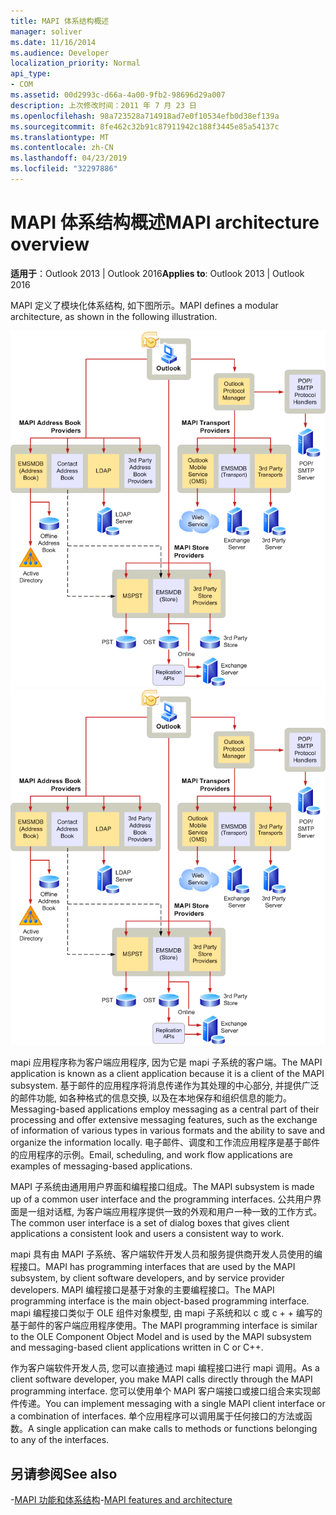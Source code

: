 ```yaml
---
title: MAPI 体系结构概述
manager: soliver
ms.date: 11/16/2014
ms.audience: Developer
localization_priority: Normal
api_type:
- COM
ms.assetid: 00d2993c-d66a-4a00-9fb2-98696d29a007
description: 上次修改时间：2011 年 7 月 23 日
ms.openlocfilehash: 98a723528a714918ad7e0f10534efb0d38ef139a
ms.sourcegitcommit: 8fe462c32b91c87911942c188f3445e85a54137c
ms.translationtype: MT
ms.contentlocale: zh-CN
ms.lasthandoff: 04/23/2019
ms.locfileid: "32297886"
---
```

# <a name="mapi-architecture-overview"></a><span data-ttu-id="ec901-103">MAPI 体系结构概述</span><span class="sxs-lookup"><span data-stu-id="ec901-103">MAPI architecture overview</span></span>
 
<span data-ttu-id="ec901-104">**适用于**：Outlook 2013 | Outlook 2016</span><span class="sxs-lookup"><span data-stu-id="ec901-104">**Applies to**: Outlook 2013 | Outlook 2016</span></span> 
  
<span data-ttu-id="ec901-105">MAPI 定义了模块化体系结构, 如下图所示。</span><span class="sxs-lookup"><span data-stu-id="ec901-105">MAPI defines a modular architecture, as shown in the following illustration.</span></span>  
  
<span data-ttu-id="ec901-106">![Outlook 2010 体系结构](media/amapi_43.gif "Outlook 2010 体系结构")</span><span class="sxs-lookup"><span data-stu-id="ec901-106">![Outlook 2010 architecture](media/amapi_43.gif "Outlook 2010 architecture")</span></span>
  
<span data-ttu-id="ec901-107">mapi 应用程序称为客户端应用程序, 因为它是 mapi 子系统的客户端。</span><span class="sxs-lookup"><span data-stu-id="ec901-107">The MAPI application is known as a client application because it is a client of the MAPI subsystem.</span></span> <span data-ttu-id="ec901-108">基于邮件的应用程序将消息传递作为其处理的中心部分, 并提供广泛的邮件功能, 如各种格式的信息交换, 以及在本地保存和组织信息的能力。</span><span class="sxs-lookup"><span data-stu-id="ec901-108">Messaging-based applications employ messaging as a central part of their processing and offer extensive messaging features, such as the exchange of information of various types in various formats and the ability to save and organize the information locally.</span></span> <span data-ttu-id="ec901-109">电子邮件、调度和工作流应用程序是基于邮件的应用程序的示例。</span><span class="sxs-lookup"><span data-stu-id="ec901-109">Email, scheduling, and work flow applications are examples of messaging-based applications.</span></span>
  
<span data-ttu-id="ec901-110">MAPI 子系统由通用用户界面和编程接口组成。</span><span class="sxs-lookup"><span data-stu-id="ec901-110">The MAPI subsystem is made up of a common user interface and the programming interfaces.</span></span> <span data-ttu-id="ec901-111">公共用户界面是一组对话框, 为客户端应用程序提供一致的外观和用户一种一致的工作方式。</span><span class="sxs-lookup"><span data-stu-id="ec901-111">The common user interface is a set of dialog boxes that gives client applications a consistent look and users a consistent way to work.</span></span>
  
<span data-ttu-id="ec901-112">mapi 具有由 MAPI 子系统、客户端软件开发人员和服务提供商开发人员使用的编程接口。</span><span class="sxs-lookup"><span data-stu-id="ec901-112">MAPI has programming interfaces that are used by the MAPI subsystem, by client software developers, and by service provider developers.</span></span> <span data-ttu-id="ec901-113">MAPI 编程接口是基于对象的主要编程接口。</span><span class="sxs-lookup"><span data-stu-id="ec901-113">The MAPI programming interface is the main object-based programming interface.</span></span> <span data-ttu-id="ec901-114">mapi 编程接口类似于 OLE 组件对象模型, 由 mapi 子系统和以 c 或 c + + 编写的基于邮件的客户端应用程序使用。</span><span class="sxs-lookup"><span data-stu-id="ec901-114">The MAPI programming interface is similar to the OLE Component Object Model and is used by the MAPI subsystem and messaging-based client applications written in C or C++.</span></span> 
  
<span data-ttu-id="ec901-115">作为客户端软件开发人员, 您可以直接通过 mapi 编程接口进行 mapi 调用。</span><span class="sxs-lookup"><span data-stu-id="ec901-115">As a client software developer, you make MAPI calls directly through the MAPI programming interface.</span></span> <span data-ttu-id="ec901-116">您可以使用单个 MAPI 客户端接口或接口组合来实现邮件传递。</span><span class="sxs-lookup"><span data-stu-id="ec901-116">You can implement messaging with a single MAPI client interface or a combination of interfaces.</span></span> <span data-ttu-id="ec901-117">单个应用程序可以调用属于任何接口的方法或函数。</span><span class="sxs-lookup"><span data-stu-id="ec901-117">A single application can make calls to methods or functions belonging to any of the interfaces.</span></span>
  
## <a name="see-also"></a><span data-ttu-id="ec901-118">另请参阅</span><span class="sxs-lookup"><span data-stu-id="ec901-118">See also</span></span>

<span data-ttu-id="ec901-119">-[MAPI 功能和体系结构](mapi-features-and-architecture.md)</span><span class="sxs-lookup"><span data-stu-id="ec901-119">-[MAPI features and architecture](mapi-features-and-architecture.md)</span></span>

